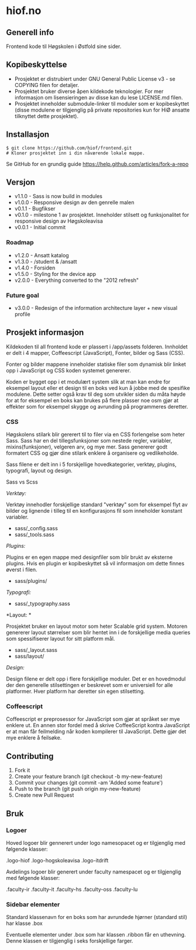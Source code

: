 # hiof.no

## Generell info

Frontend kode til Høgskolen i Østfold sine sider.


## Kopibeskyttelse


- Prosjektet er distrubiert under GNU General Public License v3 - se COPYING filen for detaljer. 
- Prosjektet bruker diverse åpen kildekode teknologier. For mer informasjon om lisensieringen av disse kan du lese LICENSE.md filen.
- Prosjektet inneholder submodule-linker til moduler som er kopibeskyttet (disse modulene er tilgjenglig på private repositories kun  for HiØ ansatte tilknyttet dette prosjektet).


## Installasjon

    $ git clone https://github.com/hiof/frontend.git
    # Kloner prosjektet inn i din nåværende lokale mappe.

Se GitHub for en grundig guide https://help.github.com/articles/fork-a-repo

## Versjon

* v1.1.0 - Sass is now build in modules
* v1.0.0 - Responsive design av den genrelle malen
* v0.1.1 - Bugfikser
* v0.1.0 - milestone 1 av prosjektet. Inneholder stilsett og funksjonalitet for responsive design av Høgskoleavisa
* v0.0.1 - Initial commit

### Roadmap

* v1.2.0 - Ansatt katalog
* v1.3.0 - /student & /ansatt
* v1.4.0 - Forsiden
* v1.5.0 - Styling for the device app
* v2.0.0 - Everything converted to the "2012 refresh"


### Future goal

* v3.0.0 - Redesign of the information architecture layer + new visual profile 

## Prosjekt informasjon

Kildekoden til all frontend kode er plassert i /app/assets folderen. Innholdet er delt i 4 mapper, Coffeescript (JavaScript), Fonter, bilder og Sass (CSS).

Fonter og bilder mappene inneholder statiske filer som dynamisk blir linket opp i JavaScript og CSS koden systemet genererer.

Koden er bygget opp i et modulært system slik at man kan endre for eksempel layout eller et design til en boks ved kun å jobbe med de spesifike modulene. Dette setter også krav til deg som utvikler siden du måta høyde for at for eksempel en boks kan brukes på flere plasser noe osm gjør at effekter som for eksempel skygge og avrunding på programmeres deretter.


### CSS

Høgskolens stilark blir gererert til to filer via en CSS forlengelse som heter Sass. Sass har en del tillegsfunksjoner som nestede regler, variabler, mixins(funksjoner), velgeren arv, og mye mer. Sass genererer godt formatert CSS og gjør dine stilark enklere å organisere og vedlikeholde.

Sass filene er delt inn i 5 forskjellige hovedkategorier, verktøy, plugins, typografi, layout og design.

Sass vs Scss


*Verktøy:*

Verktøy innehodler forskjellige standard "verktøy" som for eksempel flyt av bilder og lignende i tilleg til en konfigurasjons fil som inneholder konstant variabler.


* sass/_config.sass
* sass/_tools.sass

*Plugins:*


Plugins er en egen mappe med designfiler som blir brukt av eksterne plugins. Hvis en plugin er kopibeskyttet så vil informasjon om dette finnes øverst i filen.  

* sass/plugins/


*Typografi:*

* sass/_typography.sass


*Layout: *

Prosjektet bruker en layout motor som heter Scalable grid system. Motoren genererer layout størrelser som blir hentet inn i de forskjellige media queries som spessifiserer layout for sitt platform mål.


* sass/_layout.sass
* sass/layout/


*Design:*

Design filene er delt opp i flere forskjellige moduler. Det er en hovedmodul der den generelle stilsettingen er beskrevet som er universiell for alle platformer. Hver platform har deretter sin egen stilsetting.


### Coffeescript

Coffeescript er preprosessor for JavaScript som gjør at språket ser mye enklere ut. En annen stor fordel med å skrive CoffeeScript kontra JavaScript er at man får feilmelding når koden kompilerer til JavaScript. Dette gjør det mye enklere å feilsøke.


## Contributing

1. Fork it
2. Create your feature branch (git checkout -b my-new-feature)
3. Commit your changes (git commit -am 'Added some feature')
4. Push to the branch (git push origin my-new-feature)
5. Create new Pull Request


## Bruk

### Logoer

Hoved logoer blir gennerert under logo namesopacet og er tilgjenglig med følgende klasser:

.logo-hiof
.logo-hogskoleavisa
.logo-itdrift


Avdelings logoer blir generert under faculty namespacet og er tilgjenglig med følgende klasser:

.faculty-ir
.faculty-it
.faculty-hs
.faculty-oss
.faculty-lu


### Sidebar elementer

Standard klassenavn for en boks som har avrundede hjørner (standard stil) har klasse .box

Eventuelle elementer under .box som har klassen .ribbon får en uthevning. Denne klassen er tilgjenglig i seks forskjellige farger.